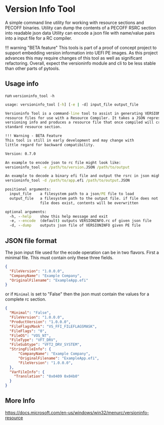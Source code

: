 # Version Info Tool

A simple command line utility for working with resource sections and PECOFF binaries.
Utility can dump the contents of a PECOFF RSRC section into readable json data
Utility can encode a json file with name/value pairs into a input file for a RC compiler.

!!! warning "BETA feature"
    This tools is part of a proof of concept project to support embedding version
    information into UEFI PE images.  As this project advances this may require
    changes of this tool as well as significant refactoring.  Overall,
    expect the versioninfo module and cli to be less stable than other parts
    of pytools.

## Usage info

run `versioninfo_tool -h`

``` cmd
usage: versioninfo_tool [-h] [-e | -d] input_file output_file

Versioninfo Tool is a command-line tool to assist in generating VERSIONINFO
resource files for use with a Resource Compiler. It takes a JSON representing
versioning info and produces a resource file that once compiled will create a
standard resource section.

!!! Warning - BETA Feature
This tool is still in early development and may change with
little regard for backward compatibility.

Version: 0.7.0

An example to encode json to rc file might look like:
versioninfo_tool -e /path/to/version.JSON /path/to/output

An example to decode a binary efi file and output the rsrc in json might look like:
versioninfo_tool -d /path/to/app.efi /path/to/output.JSON

positional arguments:
  input_file    a filesystem path to a json/PE file to load
  output_file   a filesystem path to the output file. if file does not exist, entire directory path will be created. if
                file does exist, contents will be overwritten

optional arguments:
  -h, --help    show this help message and exit
  -e, --encode  (default) outputs VERSIONINFO.rc of given json file
  -d, --dump    outputs json file of VERSIONINFO given PE file

```

## JSON file format

The json input file used for the ecode operation can be in two flavors.
First a minimal file.  This must contain only these three fields.

```json
{
  "FileVersion": "1.0.0.0",
  "CompanyName": "Example Company",
  "OriginalFilename": "ExampleApp.efi"
}
```

or if `Minimal` is set to "False" then the json must contain the values for a complete rc section.

```json
{
  "Minimal": "False",
  "FileVersion": "1.0.0.0",
  "ProductVersion": "1.0.0.0",
  "FileFlagsMask": "VS_FFI_FILEFLAGSMASK",
  "FileFlags": "0",
  "FileOS": "VOS_NT",
  "FileType": "VFT_DRV",
  "FileSubtype": "VFT2_DRV_SYSTEM",
  "StringFileInfo": {
      "CompanyName": "Example Company",
      "OriginalFilename": "ExampleApp.efi",
      "FileVersion": "1.0.0.0",
  },
  "VarFileInfo": {
    "Translation": "0x0409 0x04b0"
  }
}
```

## More Info

<https://docs.microsoft.com/en-us/windows/win32/menurc/versioninfo-resource>
